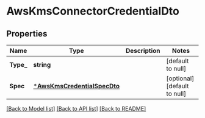 # AwsKmsConnectorCredentialDto

## Properties
Name | Type | Description | Notes
------------ | ------------- | ------------- | -------------
**Type_** | **string** |  | [default to null]
**Spec** | [***AwsKmsCredentialSpecDto**](AwsKmsCredentialSpecDTO.md) |  | [optional] [default to null]

[[Back to Model list]](../README.md#documentation-for-models) [[Back to API list]](../README.md#documentation-for-api-endpoints) [[Back to README]](../README.md)

